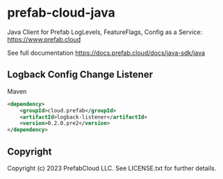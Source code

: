 # prefab-cloud-java
Java Client for Prefab LogLevels, FeatureFlags, Config as a Service: https://www.prefab.cloud

See full documentation https://docs.prefab.cloud/docs/java-sdk/java

## Logback Config Change Listener



Maven
```xml
<dependency>
    <groupId>cloud.prefab</groupId>
    <artifactId>logback-listener</artifactId>
    <version>0.2.0.pre2</version>
</dependency>
```

## Copyright

Copyright (c) 2023 PrefabCloud LLC. See LICENSE.txt for further details.
